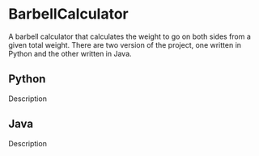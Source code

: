 # BarbellCalculator
A barbell calculator that calculates the weight to go on both sides from a given total weight. There are two version of the project, one written in Python and the other written in Java.

## Python
Description

## Java
Description
